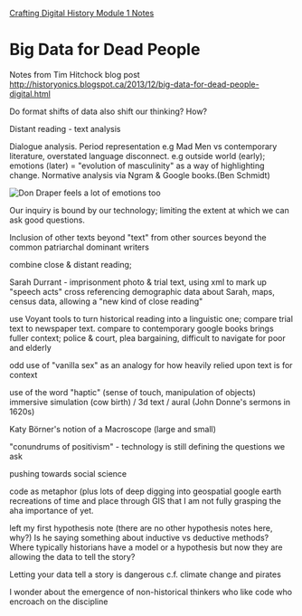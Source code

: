 [Crafting Digital History Module 1 Notes](http://workbook.craftingdigitalhistory.ca/)

# Big Data for Dead People

Notes from Tim Hitchock blog post http://historyonics.blogspot.ca/2013/12/big-data-for-dead-people-digital.html

Do format shifts of data also shift our thinking? How?

Distant reading - text analysis

Dialogue analysis. Period representation e.g Mad Men vs contemporary literature, overstated language disconnect. e.g outside world (early); emotions (later) = "evolution of masculinity"  as a way of highlighting change. Normative analysis via Ngram & Google books.(Ben Schmidt)

![Don Draper feels a lot of emotions too](http://i.imgur.com/NArNULW.gif)

Our inquiry is bound by our technology; limiting the extent at which we can ask good questions.

Inclusion of other texts beyond "text" from other sources beyond the common patriarchal dominant writers

combine close & distant reading; 

Sarah Durrant - imprisonment photo & trial text, using xml to mark up "speech acts" cross referencing demographic data about Sarah, maps, census data, allowing a "new kind of close reading"

use Voyant tools to turn historical reading into a linguistic one; compare trial text to newspaper text. compare to contemporary google books brings fuller context; police & court, plea bargaining, difficult to navigate for poor and elderly

odd use of "vanilla sex" as an analogy for how heavily relied upon text is for context

use of the word "haptic" (sense of touch, manipulation of objects)  immersive simulation (cow birth) / 3d text / aural (John Donne's sermons in 1620s)

Katy Börner's notion of a Macroscope (large and small)

"conundrums of positivism" - technology is still defining the questions we ask

pushing towards social science

code as metaphor (plus lots of deep digging into geospatial google earth recreations of time and place through GIS that I am not fully grasping the aha importance of yet.

left my first hypothesis note (there are no other hypothesis notes here, why?) Is he saying something about inductive vs deductive methods? Where typically historians have a model or a hypothesis but now they are allowing the data to tell the story?

Letting your data tell a story is dangerous c.f. climate change and pirates

I wonder about the emergence of non-historical thinkers who like code who encroach on the discipline






